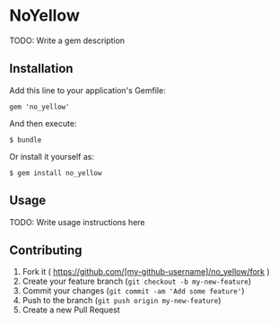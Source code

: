 # NoYellow

TODO: Write a gem description

## Installation

Add this line to your application's Gemfile:

    gem 'no_yellow'

And then execute:

    $ bundle

Or install it yourself as:

    $ gem install no_yellow

## Usage

TODO: Write usage instructions here

## Contributing

1. Fork it ( https://github.com/[my-github-username]/no_yellow/fork )
2. Create your feature branch (`git checkout -b my-new-feature`)
3. Commit your changes (`git commit -am 'Add some feature'`)
4. Push to the branch (`git push origin my-new-feature`)
5. Create a new Pull Request
